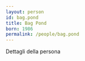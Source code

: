 ```yaml
---
layout: person
id: bag.pond
title: Bag Pond
born: 1986
permalink: /people/bag.pond
---
```


Dettagli della persona 
